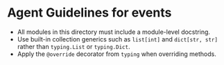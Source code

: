 # Agent Guidelines for events

- All modules in this directory must include a module-level docstring.
- Use built-in collection generics such as `list[int]` and `dict[str, str]` rather than `typing.List` or `typing.Dict`.
- Apply the `@override` decorator from `typing` when overriding methods.
